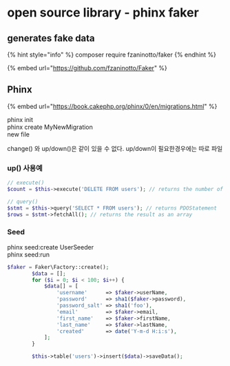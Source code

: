 # open source library - phinx faker

## generates fake data

{% hint style="info" %}
composer require fzaninotto/faker
{% endhint %}

{% embed url="https://github.com/fzaninotto/Faker" %}

## Phinx

{% embed url="https://book.cakephp.org/phinx/0/en/migrations.html" %}

phinx init \
phinx create MyNewMigration \
new file

change() 와 up/down()은 같이 있을 수 없다. up/down이 필요한경우에는 따로 파일

### up() 사용예

```php
// execute()
$count = $this->execute('DELETE FROM users'); // returns the number of affected rows

// query()
$stmt = $this->query('SELECT * FROM users'); // returns PDOStatement
$rows = $stmt->fetchAll(); // returns the result as an array
```

### Seed

phinx seed:create UserSeeder \
phinx seed:run

```php
$faker = Faker\Factory::create();
        $data = [];
        for ($i = 0; $i < 100; $i++) {
            $data[] = [
                'username'      => $faker->userName,
                'password'      => sha1($faker->password),
                'password_salt' => sha1('foo'),
                'email'         => $faker->email,
                'first_name'    => $faker->firstName,
                'last_name'     => $faker->lastName,
                'created'       => date('Y-m-d H:i:s'),
            ];
        }

        $this->table('users')->insert($data)->saveData();
```
